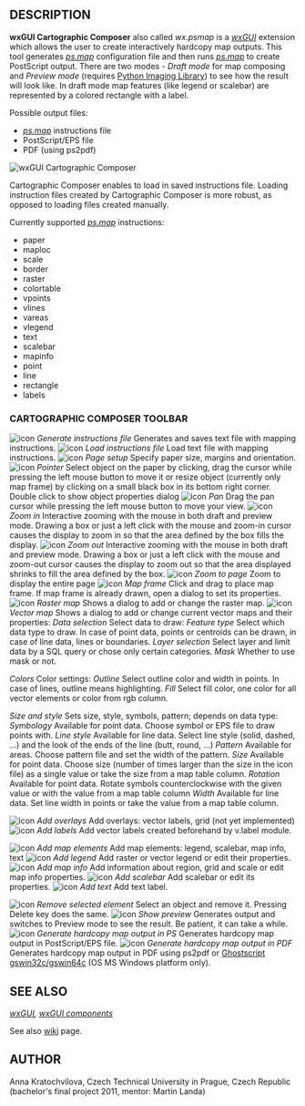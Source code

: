
## DESCRIPTION

**wxGUI Cartographic Composer** also called *wx.psmap* is
a *[wxGUI](wxGUI.html)* extension which allows the
user to create interactively hardcopy map outputs. This tool
generates *[ps.map](ps.map.html)* configuration file
and then runs *[ps.map](ps.map.html)* to create
PostScript output. There are two modes - *Draft mode* for map
composing and *Preview mode*
(requires [Python
Imaging Library](http://www.pythonware.com/products/pil/)) to see how the result will look like. In draft
mode map features (like legend or scalebar) are represented by a
colored rectangle with a label.

Possible output files:

* *[ps.map](ps.map.html)* instructions file
* PostScript/EPS file
* PDF (using ps2pdf)

![wxGUI Cartographic Composer](psmap_frame.jpg)

Cartographic Composer enables to load in saved instructions file.
Loading instruction files created by Cartographic Composer is more robust,
as opposed to loading files created manually.

Currently supported *[ps.map](ps.map.html)* instructions:

* paper
* maploc
* scale
* border
* raster
* colortable
* vpoints
* vlines
* vareas
* vlegend
* text
* scalebar
* mapinfo
* point
* line
* rectangle
* labels

### CARTOGRAPHIC COMPOSER TOOLBAR

![icon](icons/script-save.png)
*Generate instructions file*
Generates and saves text file with mapping instructions.
![icon](icons/script-load.png)
*Load instructions file*
Load text file with mapping instructions.
![icon](icons/page-settings.png)
*Page setup*
Specify paper size, margins and orientation.
![icon](icons/pointer.png)
*Pointer*
Select object on the paper by clicking, drag the cursor while pressing the left mouse button to move it or resize object (currently only map frame) by clicking on a small black box in its bottom right corner. Double click to show object properties dialog
![icon](icons/pan.png)
*Pan*
Drag the pan cursor while pressing the left mouse button to move your view.
![icon](icons/zoom-in.png)
*Zoom in*
Interactive zooming with the mouse in both draft and preview mode. Drawing a box or just a left click with the mouse and zoom-in cursor causes the display to zoom in so that the area defined by the box fills the display.
![icon](icons/zoom-out.png)
*Zoom out*
Interactive zooming with the mouse in both draft and preview mode. Drawing a box or just a left click with the mouse and zoom-out cursor causes the display to zoom out so that the area displayed shrinks to fill the area defined by the box.
![icon](icons/zoom-extent.png)
*Zoom to page*
Zoom to display the entire page
![icon](icons/layer-add.png)
*Map frame*
Click and drag to place map frame. If map frame is already drawn, open a dialog to set its properties.
![icon](icons/layer-raster-add.png)
*Raster map*
Shows a dialog to add or change the raster map.
![icon](icons/layer-vector-add.png)
*Vector map*
Shows a dialog to add or change current vector maps and their properties:
*Data selection*
Select data to draw:
*Feature type*
 Select which data type to draw. In case of point data, points or centroids
can be drawn, in case of line data, lines or boundaries.
*Layer selection*
Select layer and limit data by a SQL query or chose only certain categories.
*Mask*
Whether to use mask or not.

*Colors*
Color settings:
*Outline*
 Select outline color and width in points. In case of lines, outline means highlighting.
*Fill*
Select fill color, one color for all vector elements or color from rgb column.

*Size and style*
Sets size, style, symbols, pattern; depends on data type:
*Symbology*
 Available for point data. Choose symbol or EPS file to draw points with.
*Line style*
Available for line data. Select line style (solid, dashed, ...) and the look of the ends of the line (butt, round, ...)
*Pattern*
 Available for areas. Choose pattern file and set the width of the pattern.
*Size*
 Available for point data. Choose size (number of times larger than the size in the icon file) as a single value or take the size from a map table column.
*Rotation*
 Available for point data. Rotate symbols counterclockwise with the given value or with the value from a map table column
*Width*
 Available for line data. Set line width in points or take the value from a map table column.

![icon](icons/layer-more.png)
*Add overlays*
Add overlays: vector labels, grid (not yet implemented)
![icon](icons/layer-label-add.png)
*Add labels*
Add vector labels created beforehand by v.label module.

![icon](icons/overlay-add.png)
*Add map elements*
Add map elements: legend, scalebar, map info, text
![icon](icons/legend-add.png)
*Add legend*
Add raster or vector legend or edit their properties.
![icon](icons/map-info.png)
*Add map info*
Add information about region, grid and scale or edit map info properties.
![icon](icons/scalebar-add.png)
*Add scalebar*
Add scalebar or edit its properties.
![icon](icons/text-add.png)
*Add text*
Add text label.

![icon](icons/layer-remove.png)
*Remove selected element*
Select an object and remove it. Pressing Delete key does the same.
![icon](icons/execute.png)
*Show preview*
 Generates output and switches to Preview mode to see the result. Be patient, it can take a while.
![icon](icons/ps-export.png)
*Generate hardcopy map output in PS*
 Generates hardcopy map output in PostScript/EPS file.
![icon](icons/pdf-export.png)
*Generate hardcopy map output in PDF*
 Generates hardcopy map output in PDF using ps2pdf or [Ghostscript gswin32c/gswin64c](https://www.ghostscript.com/releases/gsdnld.html) (OS MS Windows platform only).

## SEE ALSO

*[wxGUI](wxGUI.html),
[wxGUI components](wxGUI.components.html)*

See also [wiki](https://grasswiki.osgeo.org/wiki/WxGUI_Cartographic_Composer) page.

## AUTHOR

Anna Kratochvilova, Czech Technical University in Prague, Czech
Republic (bachelor's final project 2011, mentor: Martin Landa)
